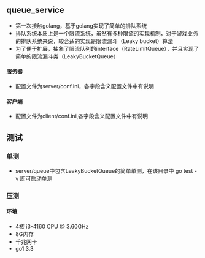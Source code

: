 ## queue_service
  - 第一次接触golang，基于golang实现了简单的排队系统
  - 排队系统本质上是一个限流系统，虽然有多种限流的实现机制，对于游戏业务的排队系统来说，较合适的实现是限流漏斗（Leaky bucket）算法
  - 为了便于扩展，抽象了限流队列的interface（RateLimitQueue），并且实现了简单的限流漏斗类（LeakyBucketQueue）
#### 服务器
  - 配置文件为server/conf.ini，各字段含义配置文件中有说明
#### 客户端
  - 配置文件为client/conf.ini,各字段含义配置文件中有说明


## 测试
### 单测
  - server/queue中包含LeakyBucketQueue的简单单测，在该目录中 go test -v 即可启动单测
  
### 压测
#### 环境
- 4核 i3-4160 CPU @ 3.60GHz
- 8G内存
- 千兆网卡
- go1.3.3
